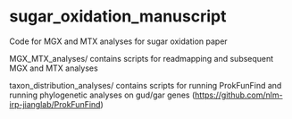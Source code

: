 # sugar_oxidation_manuscript
Code for MGX and MTX analyses for sugar oxidation paper

MGX_MTX_analyses/ contains scripts for readmapping and subsequent MGX and 
MTX analyses

taxon_distribution_analyses/ contains scripts for running ProkFunFind and running phylogenetic analyses on gud/gar genes 
(https://github.com/nlm-irp-jianglab/ProkFunFind)
